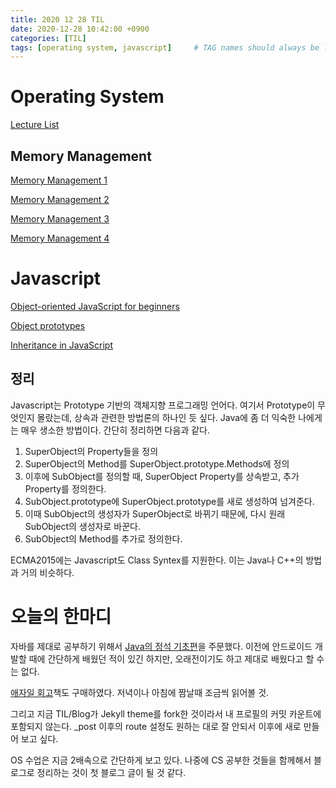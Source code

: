 ```yaml
---
title: 2020 12 28 TIL
date: 2020-12-28 10:42:00 +0900
categories: [TIL]
tags: [operating system, javascript]     # TAG names should always be lowercase
---
```


# Operating System

[Lecture List](http://www.kocw.net/home/search/kemView.do?kemId=1046323)

## Memory Management

[Memory Management 1](https://core.ewha.ac.kr/publicview/C0101020140425151219100144?vmode=f)

[Memory Management 2](https://core.ewha.ac.kr/publicview/C0101020140429132440045277?vmode=f)

[Memory Management 3](https://core.ewha.ac.kr/publicview/C0101020140502151452123728?vmode=f)

[Memory Management 4](https://core.ewha.ac.kr/publicview/C0101020140509142939477563?vmode=f)

# Javascript

[Object-oriented JavaScript for beginners](https://developer.mozilla.org/en-US/docs/Learn/JavaScript/Objects/Object-oriented_JS)

[Object prototypes](https://developer.mozilla.org/en-US/docs/Learn/JavaScript/Objects/Object_prototypes)

[Inheritance in JavaScript](https://developer.mozilla.org/en-US/docs/Learn/JavaScript/Objects/Inheritance)

## 정리

Javascript는 Prototype 기반의 객체지향 프로그래밍 언어다. 여기서 Prototype이 무엇인지 몰랐는데, 상속과 관련한 방법론의 하나인 듯 싶다. Java에 좀 더 익숙한 나에게는 매우 생소한 방법이다. 간단히 정리하면 다음과 같다.

1. SuperObject의 Property들을 정의
2. SuperObject의 Method를 SuperObject.prototype.Methods에 정의
3. 이후에 SubObject를 정의할 때, SuperObject Property를 상속받고, 추가 Property를 정의한다.
4. SubObject.prototype에 SuperObject.prototype를 새로 생성하여 넘겨준다.
5. 이때 SubObject의 생성자가 SuperObject로 바뀌기 때문에, 다시 원래 SubObject의 생성자로 바꾼다.
6. SubObject의 Method를 추가로 정의한다.

ECMA2015에는 Javascript도 Class Syntex를 지원한다. 이는 Java나 C++의 방법과 거의 비슷하다.

# 오늘의 한마디

자바를 제대로 공부하기 위해서 [Java의 정석 기초편](http://www.yes24.com/Product/Goods/85632276)을 주문했다. 이전에 안드로이드 개발할 때에 간단하게 배웠던 적이 있긴 하지만, 오래전이기도 하고 제대로 배웠다고 할 수는 없다.

[애자일 회고](http://www.yes24.com/Product/Goods/2813260?OzSrank=1)책도 구매하였다. 저녁이나 아침에 짬날때 조금씩 읽어볼 것.

그리고 지금 TIL/Blog가 Jekyll theme를 fork한 것이라서 내 프로필의 커밋 카운트에 포함되지 않는다. _post 이후의 route 설정도 원하는 대로 잘 안되서 이후에 새로 만들어 보고 싶다.

OS 수업은 지금 2배속으로 간단하게 보고 있다. 나중에 CS 공부한 것들을 함께해서 블로그로 정리하는 것이 첫 블로그 글이 될 것 같다.
